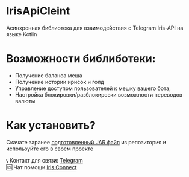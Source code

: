 # IrisApiCleint

Асинхронная библиотека для взаимодействия с Telegram Iris-API на языке Kotlin

# Возможности библиботеки:
  - Получение баланса меша
  - Получение истории ирисок и голд
  - Управление доступом пользователей к мешку вашего бота,
  - Настройка блокировки/разблокировки возможности переводов валюты  
  
    
# Как установить?  
Скачате заранее [подготовленный JAR файл](https://github.com/gausvanya/IrisClientAPI/releases) из репозитория и используйте его в своем проекте  
  
  
📞 Контакт для связи: [Telegram](https://t.me/gausvanya)  
🆘 Чат помощи [Iris Connect](https://t.me/+AweQAYgm5hwyNjky)
